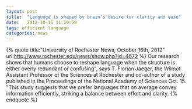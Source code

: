 ```yaml
---
layout: post
title:  "Language is shaped by brain’s desire for clarity and ease"
date:   2012-10-16 11:59:59
tags: efficient language
categories: news
---
```

{% quote title:"University of Rochester News, October 16th, 2012" url:http://www.rochester.edu/news/show.php?id=4672 %}
Our research shows that humans choose to reshape language when the structure
is either overly redundant or confusing", says T. Florian Jaeger, the Wilmot
Assistant Professor of the Sciences at Rochester and co-author of a study published
in the Proceedings of the National Academy of Sciences Oct. 15. "This study
suggests that we prefer languages that on average convey information efficiently,
striking a balance between effort and clarity.
{% endquote %}
